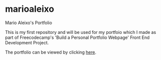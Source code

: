 # marioaleixo
Mario Aleixo's Portfolio

This is my first repository and will be used for my portfoio which I made as part of Freecodecamp's 'Build a Personal Portfolio Webpage' Front End Development Project.

The portfolio can be viewed by clicking [here](http://marioaleixo.surge.sh).
